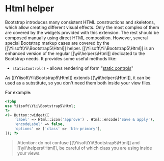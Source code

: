 Html helper
===========

Bootstrap introduces many consistent HTML constructions and skeletons, which allow creating different visual effects.
Only the most complex of them are covered by the widgets provided with this extension. The rest should be composed manually
using direct HTML composition.
However, several special Bootstrap markup cases are covered by the [[\Yiisoft\Yii\Bootstrap5\Html]] helper.
[[\Yiisoft\Yii\Bootstrap5\Html]] is an enhanced version of the regular [[\yii\helpers\Html]] dedicated to the Bootstrap needs.
It provides some useful methods like:

 - `staticControl()` - allows rendering of form "[static controls](https://getbootstrap.com/docs/4.1/components/forms/#readonly-plain-text)"

As [[\Yiisoft\Yii\Bootstrap5\Html]] extends [[\yii\helpers\Html]], it can be used as a substitute, so you don't need them both
inside your view files.

For example:

```php
<?php
use Yiisoft\Yii\Bootstrap5\Html;
?>
<?= Button::widget([
    'label' => Html::icon('approve') . Html::encode('Save & apply'),
    'encodeLabel' => false,
    'options' => ['class' => 'btn-primary'],
]); ?>
```

> Attention: do not confuse [[\Yiisoft\Yii\Bootstrap5\Html]] and [[\yii\helpers\Html]], be careful of which class
  you are using inside your views.
